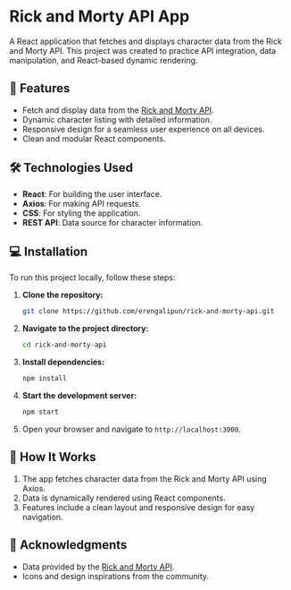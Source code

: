 # Rick and Morty API App

A React application that fetches and displays character data from the Rick and Morty API. This project was created to practice API integration, data manipulation, and React-based dynamic rendering.

## 🚀 Features
- Fetch and display data from the [Rick and Morty API](https://rickandmortyapi.com/).
- Dynamic character listing with detailed information.
- Responsive design for a seamless user experience on all devices.
- Clean and modular React components.

## 🛠️ Technologies Used
- **React**: For building the user interface.
- **Axios**: For making API requests.
- **CSS**: For styling the application.
- **REST API**: Data source for character information.

## 💻 Installation
To run this project locally, follow these steps:

1. **Clone the repository:**
   ```bash
   git clone https://github.com/erengalipun/rick-and-morty-api.git
   ```
2. **Navigate to the project directory:**
   ```bash
   cd rick-and-morty-api
   ```
3. **Install dependencies:**
   ```bash
   npm install
   ```
4. **Start the development server:**
   ```bash
   npm start
   ```
5. Open your browser and navigate to `http://localhost:3000`.

## 🌟 How It Works
1. The app fetches character data from the Rick and Morty API using Axios.
2. Data is dynamically rendered using React components.
3. Features include a clean layout and responsive design for easy navigation.

## 🙌 Acknowledgments
- Data provided by the [Rick and Morty API](https://rickandmortyapi.com/).
- Icons and design inspirations from the community.